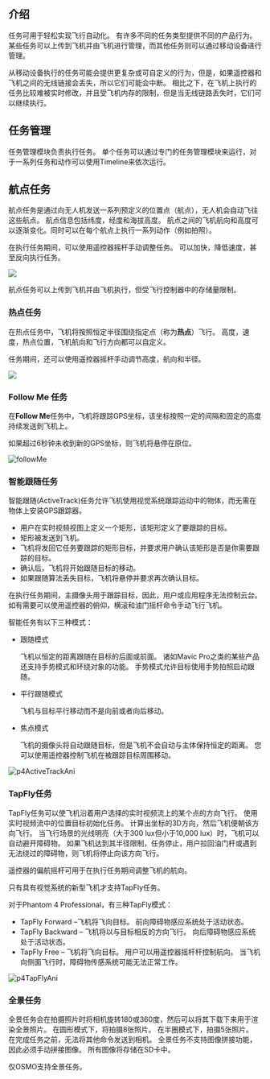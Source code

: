 ## 介绍

任务可用于轻松实现飞行自动化。 有许多不同的任务类型提供不同的产品行为。 某些任务可以上传到飞机并由飞机进行管理，而其他任务则可以通过移动设备进行管理。

从移动设备执行的任务可能会提供更复杂或可自定义的行为，但是，如果遥控器和飞机之间的无线链接会丢失，所以它们可能会中断。 相比之下，在飞机上执行的任务比较难被实时修改，并且受飞机内存的限制，但是当无线链路丢失时，它们可以继续执行。

## 任务管理

任务管理模块负责执行任务。 单个任务可以通过专门的任务管理模块来运行，对于一系列任务和动作可以使用Timeline来依次运行。

## 航点任务

航点任务是通过向无人机发送一系列预定义的位置点（航点），无人机会自动飞往这些航点。 航点信息包括纬度，经度和海拔高度。 航点之间的飞机航向和高度可以逐渐变化。同时可以在每个航点上执行一系列动作（例如拍照）。

在执行任务期间，可以使用遥控器摇杆手动调整任务。 可以加快，降低速度，甚至反向执行任务。

![](https://terra-1-g.djicdn.com/84f990b0bbd145e6a3930de0c55d3b2b/admin/doc/ff79658d-a19e-429b-b321-202b45ffa58e.gif)

航点任务可以上传到飞机并由飞机执行，但受飞行控制器中的存储量限制。 

### 热点任务

在热点任务中，飞机将按照恒定半径围绕指定点（称为**热点**）飞行。 高度，速度，热点位置，飞机航向和飞行方向都可以自定义。

任务期间，还可以使用遥控器摇杆手动调节高度，航向和半径。

![](https://terra-1-g.djicdn.com/84f990b0bbd145e6a3930de0c55d3b2b/admin/doc/15ec4925-207b-47c9-93bd-3626160a029a.gif)

### Follow Me 任务

在**Follow Me**任务中，飞机将跟踪GPS坐标，该坐标按照一定的间隔和固定的高度持续发送到飞机上。

如果超过6秒钟未收到新的GPS坐标，则飞机将悬停在原位。

![followMe](https://terra-1-g.djicdn.com/84f990b0bbd145e6a3930de0c55d3b2b/admin/doc/a628a08f-6bd2-49b7-b967-2de843a5df8d.gif)

### 智能跟随任务

智能跟随(ActiveTrack)任务允许飞机使用视觉系统跟踪运动中的物体，而无需在物体上安装GPS跟踪器。

* 用户在实时视频视图上定义一个矩形，该矩形定义了要跟踪的目标。
* 矩形被发送到飞机。
* 飞机将发回它任务要跟踪的矩形目标，并要求用户确认该矩形是否是你需要跟踪的目标。
* 确认后，飞机将开始跟随目标的移动。
* 如果跟随算法丢失目标，飞机将悬停并要求再次确认目标。

在执行任务期间，主摄像头用于跟踪目标，因此，用户或应用程序无法控制云台。 如有需要可以使用遥控器的俯仰，横滚和油门摇杆命令手动飞行飞机。

智能任务有以下三种模式：

- 跟随模式

  飞机以恒定的距离跟随在目标的后面或前面。 诸如Mavic Pro之类的某些产品还支持手势模式和环绕对象的功能。 手势模式允许目标使用手势拍照启动跟随。
  
- 平行跟随模式

  飞机与目标平行移动而不是向前或者向后移动。

- 焦点模式

  飞机的摄像头将自动跟随目标，但是飞机不会自动与主体保持恒定的距离。 您可以使用遥控器控制飞机在被跟踪目标周围移动。

![p4ActiveTrackAni](https://terra-1-g.djicdn.com/84f990b0bbd145e6a3930de0c55d3b2b/admin/doc/6f73e5b0-3cbe-4cda-9476-73fd36805f58.gif)

### TapFly任务

TapFly任务可以使飞机沿着用户选择的实时视频流上的某个点的方向飞行。 使用实时视频流中的位置目标初始化任务。 计算出坐标的3D方向，然后飞机便朝该方向飞行。 当飞行场景的光线明亮（大于300 lux但小于10,000 lux）时，飞机可以自动避开障碍物。 如果飞机达到其半径限制，任务停止，用户拉回油门杆或遇到无法绕过的障碍物，则飞机将停止向该方向飞行。

遥控器的偏航摇杆可用于在执行任务期间调整飞机的航向。

只有具有视觉系统的新型飞机才支持TapFly任务。

对于Phantom 4 Professional，有三种TapFly模式：

- TapFly Forward –飞机将飞向目标。 前向障碍物感应系统处于活动状态。
- TapFly Backward – 飞机将以与目标相反的方向飞行。 向后障碍物感应系统处于活动状态。
- TapFly Free – 飞机将飞向目标。 用户可以用遥控器摇杆杆控制航向。 当飞机向侧面飞行时，障碍物传感系统可能无法正常工作。

![p4TapFlyAni](https://terra-1-g.djicdn.com/84f990b0bbd145e6a3930de0c55d3b2b/admin/doc/05f949b4-2d57-4850-9d17-0e92312ca200.gif)

### 全景任务

全景任务会在拍摄照片时将相机旋转180或360度，然后可以将其下载下来用于渲染全景照片。 在圆形模式下，将拍摄8张照片。 在半圈模式下，拍摄5张照片。 在完成任务之前，无法将其他命令发送到相机。 全景任务不支持图像拼接功能，因此必须手动拼接图像。 所有图像将存储在SD卡中。

仅OSMO支持全景任务。
